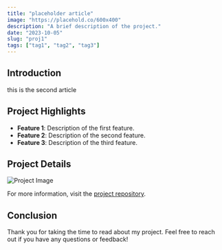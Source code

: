 ```yaml
---
title: "placeholder article"
image: "https://placehold.co/600x400"
description: "A brief description of the project."
date: "2023-10-05"
slug: "proj1"
tags: ["tag1", "tag2", "tag3"]
---
```


## Introduction

this is the second article

## Project Highlights

- **Feature 1**: Description of the first feature.
- **Feature 2**: Description of the second feature.
- **Feature 3**: Description of the third feature.

## Project Details

![Project Image](https://placehold.co/600x400)

For more information, visit the [project repository](https://github.com/IsithaT/).

## Conclusion

Thank you for taking the time to read about my project. Feel free to reach out if you have any questions or feedback!
